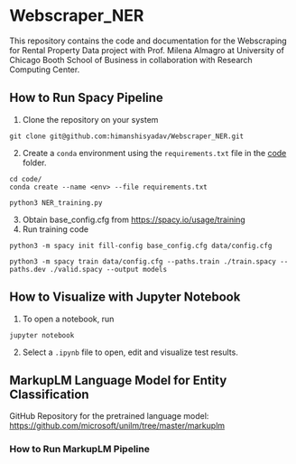 # Webscraper_NER

This repository contains the code and documentation for the Webscraping for Rental Property Data project with Prof. Milena Almagro at University of Chicago Booth School of Business in collaboration with Research Computing Center. 

## How to Run Spacy Pipeline

1. Clone the repository on your system

```
git clone git@github.com:himanshisyadav/Webscraper_NER.git
```

2. Create a ```conda``` environment using the ```requirements.txt``` file in the [code](code/) folder.
```
cd code/
conda create --name <env> --file requirements.txt
```
```
python3 NER_training.py
```

3. Obtain base_config.cfg from https://spacy.io/usage/training 
4. Run training code

```
python3 -m spacy init fill-config base_config.cfg data/config.cfg
```
```
python3 -m spacy train data/config.cfg --paths.train ./train.spacy --paths.dev ./valid.spacy --output models
```

## How to Visualize with Jupyter Notebook

1. To open a notebook, run

```
jupyter notebook
```
2. Select a ```.ipynb``` file to open, edit and visualize test results.

## MarkupLM Language Model for Entity Classification

GitHub Repository for the pretrained language model: https://github.com/microsoft/unilm/tree/master/markuplm

### How to Run MarkupLM Pipeline


